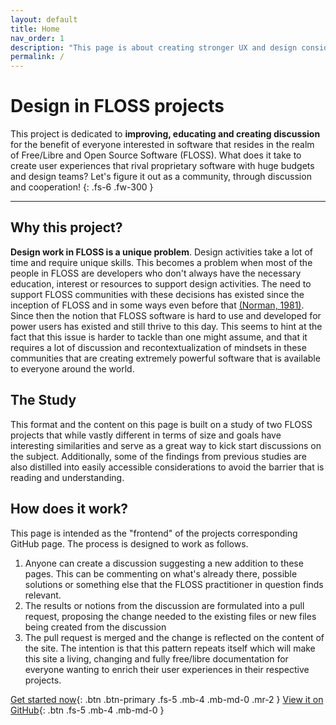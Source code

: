 ```yaml
---
layout: default
title: Home
nav_order: 1
description: "This page is about creating stronger UX and design considerations in FLOSS projects"
permalink: /
---
```

# Design in FLOSS projects
 
This project is dedicated to **improving, educating and creating discussion** for the benefit of everyone interested in software that resides in the realm of Free/Libre and Open Source Software (FLOSS). What does it take to create user experiences that rival proprietary software with huge budgets and design teams? Let's figure it out as a community, through discussion and cooperation!
{: .fs-6 .fw-300 }
 
---
 
## Why this project?
**Design work in FLOSS is a unique problem**. Design activities take a lot of time and require unique skills. This becomes a problem when most of the people in FLOSS are developers who don't always have the necessary education, interest or resources to support design activities.
The need to support FLOSS communities with these decisions has existed since the inception of FLOSS and in some ways even before that [(Norman, 1981)](https://www.researchgate.net/publication/202165676_The_trouble_with_UNIX_The_user_interface_is_horrid). Since then the notion that FLOSS software is hard to use and developed for power users has existed and still thrive to this day. This seems to hint at the fact that this issue is harder to tackle than one might assume, and that it requires a lot of discussion and recontextualization of mindsets in these communities that are creating extremely powerful software that is available to everyone around the world.  
 
 
## The Study
This format and the content on this page is built on a study of two FLOSS projects that while vastly different in terms of size and goals have interesting similarities and serve as a great way to kick start discussions on the subject. Additionally, some of the findings from previous studies are also distilled into easily accessible considerations to avoid the barrier that is reading and understanding.  
 
## How does it work?  
This page is intended as the "frontend" of the projects corresponding GitHub page. The process is designed to work as follows.
1. Anyone can create a discussion suggesting a new addition to these pages. This can be commenting on what's already there, possible solutions or something else that the FLOSS practitioner in question finds relevant.
2. The results or notions from the discussion are formulated into a pull request, proposing the change needed to the existing files or new files being created from the discussion
3. The pull request is merged and the change is reflected on the content of the site. The intention is that this pattern repeats itself which will make this site a living, changing and fully free/libre documentation for everyone wanting to enrich their user experiences in their respective projects.  

 
[Get started now](/FLOSSUX/Study_findings){: .btn .btn-primary .fs-5 .mb-4 .mb-md-0 .mr-2 } [View it on GitHub](https://github.com/dani763f/FLOSSUX){: .btn .fs-5 .mb-4 .mb-md-0 }